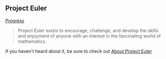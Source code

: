 ## Project Euler

[Progress](http://projecteuler.net/profile/vitkarpov.png)

> Project Euler exists to encourage, challenge, and develop the skills and enjoyment of anyone with an interest in the fascinating world of mathematics.

If you haven't heard about it, be sure to check out [About Project Euler](http://projecteuler.net/about)